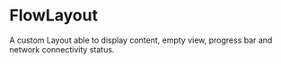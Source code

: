 # FlowLayout
A custom Layout able to display content, empty view, progress bar and network connectivity status.
